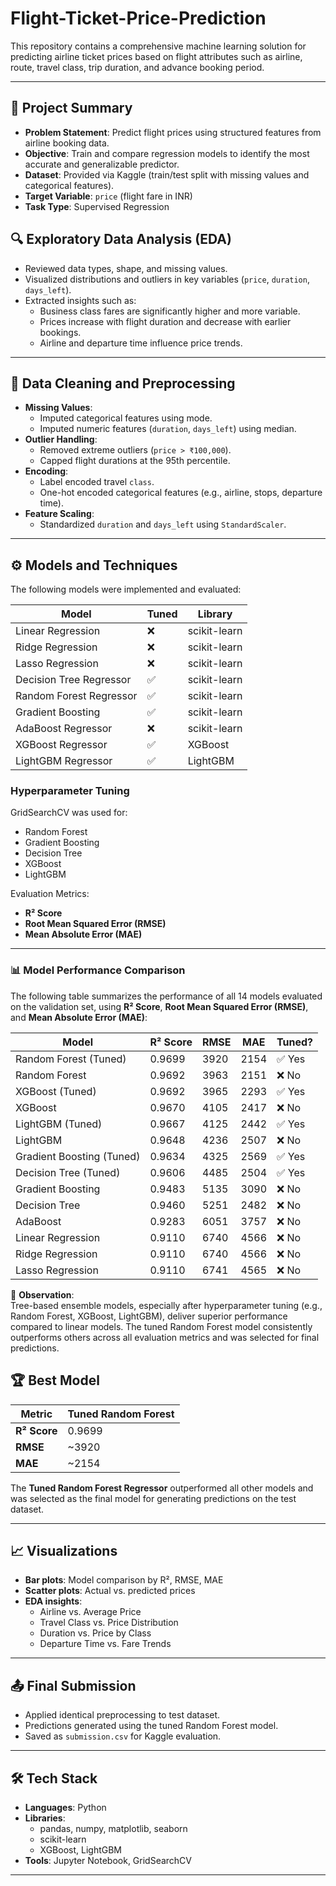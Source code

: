 # Flight-Ticket-Price-Prediction

This repository contains a comprehensive machine learning solution for predicting airline ticket prices based on flight attributes such as airline, route, travel class, trip duration, and advance booking period.

---

## 📖 Project Summary

- **Problem Statement**: Predict flight prices using structured features from airline booking data.
- **Objective**: Train and compare regression models to identify the most accurate and generalizable predictor.
- **Dataset**: Provided via Kaggle (train/test split with missing values and categorical features).
- **Target Variable**: `price` (flight fare in INR)
- **Task Type**: Supervised Regression


## 🔍 Exploratory Data Analysis (EDA)

- Reviewed data types, shape, and missing values.
- Visualized distributions and outliers in key variables (`price`, `duration`, `days_left`).
- Extracted insights such as:
  - Business class fares are significantly higher and more variable.
  - Prices increase with flight duration and decrease with earlier bookings.
  - Airline and departure time influence price trends.

---

## 🧹 Data Cleaning and Preprocessing

- **Missing Values**:
  - Imputed categorical features using mode.
  - Imputed numeric features (`duration`, `days_left`) using median.
- **Outlier Handling**:
  - Removed extreme outliers (`price > ₹100,000`).
  - Capped flight durations at the 95th percentile.
- **Encoding**:
  - Label encoded travel `class`.
  - One-hot encoded categorical features (e.g., airline, stops, departure time).
- **Feature Scaling**:
  - Standardized `duration` and `days_left` using `StandardScaler`.

---

## ⚙️ Models and Techniques

The following models were implemented and evaluated:

| Model                  | Tuned | Library     |
|------------------------|-------|-------------|
| Linear Regression       | ❌    | scikit-learn |
| Ridge Regression        | ❌    | scikit-learn |
| Lasso Regression        | ❌    | scikit-learn |
| Decision Tree Regressor| ✅    | scikit-learn |
| Random Forest Regressor| ✅    | scikit-learn |
| Gradient Boosting      | ✅    | scikit-learn |
| AdaBoost Regressor     | ❌    | scikit-learn |
| XGBoost Regressor      | ✅    | XGBoost      |
| LightGBM Regressor     | ✅    | LightGBM     |

### Hyperparameter Tuning
GridSearchCV was used for:
- Random Forest
- Gradient Boosting
- Decision Tree
- XGBoost
- LightGBM

Evaluation Metrics:
- **R² Score**
- **Root Mean Squared Error (RMSE)**
- **Mean Absolute Error (MAE)**

---

### 📊 Model Performance Comparison

The following table summarizes the performance of all 14 models evaluated on the validation set, using **R² Score**, **Root Mean Squared Error (RMSE)**, and **Mean Absolute Error (MAE)**:

| Model                     | R² Score | RMSE | MAE  | Tuned? |
|---------------------------|----------|------|------|--------|
| Random Forest (Tuned)     | 0.9699   | 3920 | 2154 | ✅ Yes |
| Random Forest             | 0.9692   | 3963 | 2151 | ❌ No  |
| XGBoost (Tuned)           | 0.9692   | 3965 | 2293 | ✅ Yes |
| XGBoost                   | 0.9670   | 4105 | 2417 | ❌ No  |
| LightGBM (Tuned)          | 0.9667   | 4125 | 2442 | ✅ Yes |
| LightGBM                  | 0.9648   | 4236 | 2507 | ❌ No  |
| Gradient Boosting (Tuned) | 0.9634   | 4325 | 2569 | ✅ Yes |
| Decision Tree (Tuned)     | 0.9606   | 4485 | 2504 | ✅ Yes |
| Gradient Boosting         | 0.9483   | 5135 | 3090 | ❌ No  |
| Decision Tree             | 0.9460   | 5251 | 2482 | ❌ No  |
| AdaBoost                  | 0.9283   | 6051 | 3757 | ❌ No  |
| Linear Regression         | 0.9110   | 6740 | 4566 | ❌ No  |
| Ridge Regression          | 0.9110   | 6740 | 4566 | ❌ No  |
| Lasso Regression          | 0.9110   | 6741 | 4565 | ❌ No  |

📌 **Observation**:  
Tree-based ensemble models, especially after hyperparameter tuning (e.g., Random Forest, XGBoost, LightGBM), deliver superior performance compared to linear models. The tuned Random Forest model consistently outperforms others across all evaluation metrics and was selected for final predictions.

## 🏆 Best Model

| Metric        | Tuned Random Forest |
|---------------|---------------------|
| **R² Score**  | 0.9699              |
| **RMSE**      | ~3920               |
| **MAE**       | ~2154               |

The **Tuned Random Forest Regressor** outperformed all other models and was selected as the final model for generating predictions on the test dataset.

---

## 📈 Visualizations

- **Bar plots**: Model comparison by R², RMSE, MAE
- **Scatter plots**: Actual vs. predicted prices
- **EDA insights**:
  - Airline vs. Average Price
  - Travel Class vs. Price Distribution
  - Duration vs. Price by Class
  - Departure Time vs. Fare Trends

---

## 📤 Final Submission

- Applied identical preprocessing to test dataset.
- Predictions generated using the tuned Random Forest model.
- Saved as `submission.csv` for Kaggle evaluation.

---

## 🛠️ Tech Stack

- **Languages**: Python
- **Libraries**:
  - pandas, numpy, matplotlib, seaborn
  - scikit-learn
  - XGBoost, LightGBM
- **Tools**: Jupyter Notebook, GridSearchCV

---
